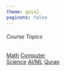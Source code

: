 ```yaml
---
theme: gaia2
paginate: false
---
```



<!-- _class: lead -->
<i class="fa-regular fa-house"></i>

###### Course Topics

<div class="dashboard-tiles">
  <a class="tile-link" href="math/index.html" style="--tile-bg-img:url('assets/2025-09-30-11-22-34.png');">Math</a>
  <a class="tile-link" href="cs/index.html" style="--tile-bg-img:url('assets/2025-09-30-14-40-00.png');">Computer<br>Science</a>
  <a class="tile-link" href="aiml/index.html" style="--tile-bg-img:url('assets/2025-09-30-14-32-40.png');">AI/ML</a>
  <a class="tile-link" href="quran/index.html" style="--tile-bg-img:url('assets/2025-09-30-14-29-13.png');">Quran</a>
</div>
